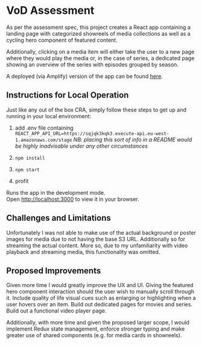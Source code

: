 # VoD Assessment

As per the assessment spec, this project creates a React app containing a landing page with categorized showreels of media collections as well as a cycling hero component of featured content.

Additionally, clicking on a media item will either take the user to a new page where they would play the media or, in the case of series, a dedicated page showing an overview of the series with episodes grouped by season.

A deployed (via Amplify) version of the app can be found [here](https://master.d199m9q8dcc7n6.amplifyapp.com/).


## Instructions for Local Operation

Just like any out of the box CRA, simply follow these steps to get up and running in your local environment:
1. add .env file containing `REACT_APP_API_URL=https://sqjqk3kqk3.execute-api.eu-west-1.amazonaws.com/stage` *NB: placing this sort of info in a README would be highly inadvisable under any other circumstances*

2. `npm install`

3. `npm start`

4. profit

Runs the app in the development mode.\
Open [http://localhost:3000](http://localhost:3000) to view it in your browser.


## Challenges and Limitations

Unfortunately I was not able to make use of the actual background or poster images for media due to not having the base S3 URL.
Additionally so for streaming the actual content. More so, due to my unfamiliarity with video playback and streaming media, this functionality was omitted.


## Proposed Improvements

Given more time I would greatly improve the UX and UI. Giving the featured hero component interaction should the user wish to manually scroll through it. Include quality of life visual cues such as enlarging or highlighting when a user hovers over an item. Build out dedicated pages for movies and series. Build out a functional video player page.

Additionally, with more time and given the proposed larger scope, I would implement Redux state management, enforce stronger typing and make greater use of shared components (e.g. for media cards in showreels).
